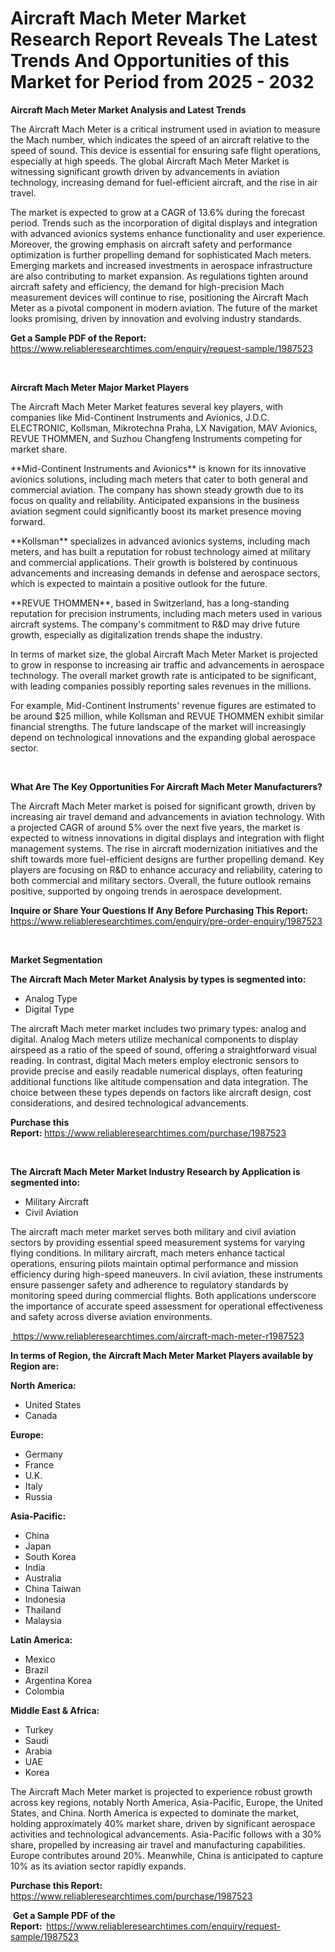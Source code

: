<p><h1>Aircraft Mach Meter Market Research Report Reveals The Latest Trends And Opportunities of this Market for Period from 2025 - 2032</h1></p><p><strong>Aircraft Mach Meter Market Analysis and Latest Trends</strong></p>
<p><p>The Aircraft Mach Meter is a critical instrument used in aviation to measure the Mach number, which indicates the speed of an aircraft relative to the speed of sound. This device is essential for ensuring safe flight operations, especially at high speeds. The global Aircraft Mach Meter Market is witnessing significant growth driven by advancements in aviation technology, increasing demand for fuel-efficient aircraft, and the rise in air travel. </p><p>The market is expected to grow at a CAGR of 13.6% during the forecast period. Trends such as the incorporation of digital displays and integration with advanced avionics systems enhance functionality and user experience. Moreover, the growing emphasis on aircraft safety and performance optimization is further propelling demand for sophisticated Mach meters. Emerging markets and increased investments in aerospace infrastructure are also contributing to market expansion. As regulations tighten around aircraft safety and efficiency, the demand for high-precision Mach measurement devices will continue to rise, positioning the Aircraft Mach Meter as a pivotal component in modern aviation. The future of the market looks promising, driven by innovation and evolving industry standards.</p></p>
<p><strong>Get a Sample PDF of the Report:&nbsp;</strong> <a href="https://www.reliableresearchtimes.com/enquiry/request-sample/1987523?utm_campaign=3054&utm_medium=2&utm_source=Github&utm_content=ia&utm_term=12042025&utm_id=aircraft-mach-meter">https://www.reliableresearchtimes.com/enquiry/request-sample/1987523</a></p>
<p>&nbsp;</p>
<p><strong>Aircraft Mach Meter Major Market Players</strong></p>
<p><p>The Aircraft Mach Meter Market features several key players, with companies like Mid-Continent Instruments and Avionics, J.D.C. ELECTRONIC, Kollsman, Mikrotechna Praha, LX Navigation, MAV Avionics, REVUE THOMMEN, and Suzhou Changfeng Instruments competing for market share.</p><p>**Mid-Continent Instruments and Avionics** is known for its innovative avionics solutions, including mach meters that cater to both general and commercial aviation. The company has shown steady growth due to its focus on quality and reliability. Anticipated expansions in the business aviation segment could significantly boost its market presence moving forward.</p><p>**Kollsman** specializes in advanced avionics systems, including mach meters, and has built a reputation for robust technology aimed at military and commercial applications. Their growth is bolstered by continuous advancements and increasing demands in defense and aerospace sectors, which is expected to maintain a positive outlook for the future.</p><p>**REVUE THOMMEN**, based in Switzerland, has a long-standing reputation for precision instruments, including mach meters used in various aircraft systems. The company's commitment to R&D may drive future growth, especially as digitalization trends shape the industry.</p><p>In terms of market size, the global Aircraft Mach Meter Market is projected to grow in response to increasing air traffic and advancements in aerospace technology. The overall market growth rate is anticipated to be significant, with leading companies possibly reporting sales revenues in the millions. </p><p>For example, Mid-Continent Instruments' revenue figures are estimated to be around $25 million, while Kollsman and REVUE THOMMEN exhibit similar financial strengths. The future landscape of the market will increasingly depend on technological innovations and the expanding global aerospace sector.</p></p>
<p>&nbsp;</p>
<p><strong>What Are The Key Opportunities For Aircraft Mach Meter Manufacturers?</strong></p>
<p><p>The Aircraft Mach Meter market is poised for significant growth, driven by increasing air travel demand and advancements in aviation technology. With a projected CAGR of around 5% over the next five years, the market is expected to witness innovations in digital displays and integration with flight management systems. The rise in aircraft modernization initiatives and the shift towards more fuel-efficient designs are further propelling demand. Key players are focusing on R&D to enhance accuracy and reliability, catering to both commercial and military sectors. Overall, the future outlook remains positive, supported by ongoing trends in aerospace development.</p></p>
<p><strong>Inquire or Share Your Questions If Any Before Purchasing This Report:</strong> <a href="https://www.reliableresearchtimes.com/enquiry/pre-order-enquiry/1987523?utm_campaign=3054&utm_medium=2&utm_source=Github&utm_content=ia&utm_term=12042025&utm_id=aircraft-mach-meter">https://www.reliableresearchtimes.com/enquiry/pre-order-enquiry/1987523</a></p>
<p>&nbsp;</p>
<p><strong>Market Segmentation</strong></p>
<p><strong>The Aircraft Mach Meter Market Analysis by types is segmented into:</strong></p>
<p><ul><li>Analog Type</li><li>Digital Type</li></ul></p>
<p><p>The aircraft Mach meter market includes two primary types: analog and digital. Analog Mach meters utilize mechanical components to display airspeed as a ratio of the speed of sound, offering a straightforward visual reading. In contrast, digital Mach meters employ electronic sensors to provide precise and easily readable numerical displays, often featuring additional functions like altitude compensation and data integration. The choice between these types depends on factors like aircraft design, cost considerations, and desired technological advancements.</p></p>
<p><strong>Purchase this Report:&nbsp;</strong><a href="https://www.reliableresearchtimes.com/purchase/1987523?utm_campaign=3054&utm_medium=2&utm_source=Github&utm_content=ia&utm_term=12042025&utm_id=aircraft-mach-meter">https://www.reliableresearchtimes.com/purchase/1987523</a></p>
<p>&nbsp;</p>
<p><strong>The Aircraft Mach Meter Market Industry Research by Application is segmented into:</strong></p>
<p><ul><li>Military Aircraft</li><li>Civil Aviation</li></ul></p>
<p><p>The aircraft mach meter market serves both military and civil aviation sectors by providing essential speed measurement systems for varying flying conditions. In military aircraft, mach meters enhance tactical operations, ensuring pilots maintain optimal performance and mission efficiency during high-speed maneuvers. In civil aviation, these instruments ensure passenger safety and adherence to regulatory standards by monitoring speed during commercial flights. Both applications underscore the importance of accurate speed assessment for operational effectiveness and safety across diverse aviation environments.</p></p>
<p><a href="https://www.reliableresearchtimes.com/aircraft-mach-meter-r1987523?utm_campaign=3054&utm_medium=2&utm_source=Github&utm_content=ia&utm_term=12042025&utm_id=aircraft-mach-meter">&nbsp;https://www.reliableresearchtimes.com/aircraft-mach-meter-r1987523</a></p>
<p><strong>In terms of Region, the Aircraft Mach Meter Market Players available by Region are:</strong></p>
<p>
    <p> <strong> North America: </strong>
        <ul>
            <li>United States</li>
            <li>Canada</li>
        </ul>
        </p> 
    <p> <strong> Europe: </strong>
        <ul>
            <li>Germany</li>
            <li>France</li>
            <li>U.K.</li>
            <li>Italy</li>
            <li>Russia</li>
        </ul>
        </p> 
    <p> <strong> Asia-Pacific: </strong>
        <ul>
            <li>China</li>
            <li>Japan</li>
            <li>South Korea</li>
            <li>India</li>
            <li>Australia</li>
            <li>China Taiwan</li>
            <li>Indonesia</li>
            <li>Thailand</li>
            <li>Malaysia</li>
        </ul>
        </p> 
    <p> <strong> Latin America: </strong>
        <ul>
            <li>Mexico</li>
            <li>Brazil</li>
            <li>Argentina Korea</li>
            <li>Colombia</li>
        </ul>
        </p> 
    <p> <strong> Middle East & Africa: </strong>
        <ul>
            <li>Turkey</li>
            <li>Saudi</li>
            <li>Arabia</li>
            <li>UAE</li>
            <li>Korea</li>
        </ul>
    </p>
    </p>
<p><p>The Aircraft Mach Meter market is projected to experience robust growth across key regions, notably North America, Asia-Pacific, Europe, the United States, and China. North America is expected to dominate the market, holding approximately 40% market share, driven by significant aerospace activities and technological advancements. Asia-Pacific follows with a 30% share, propelled by increasing air travel and manufacturing capabilities. Europe contributes around 20%. Meanwhile, China is anticipated to capture 10% as its aviation sector rapidly expands.</p></p>
<p><strong>Purchase this Report: </strong><a href="https://www.reliableresearchtimes.com/purchase/1987523?utm_campaign=3054&utm_medium=2&utm_source=Github&utm_content=ia&utm_term=12042025&utm_id=aircraft-mach-meter">https://www.reliableresearchtimes.com/purchase/1987523</a></p>
<p>&nbsp;<strong>Get a Sample PDF of the Report:&nbsp;&nbsp;</strong><a href="https://www.reliableresearchtimes.com/enquiry/request-sample/1987523?utm_campaign=3054&utm_medium=2&utm_source=Github&utm_content=ia&utm_term=12042025&utm_id=aircraft-mach-meter">https://www.reliableresearchtimes.com/enquiry/request-sample/1987523</a></p>
<p><strong></strong></p>
<p><p></p><p></p><p></p></p>